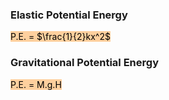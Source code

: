 ### Elastic Potential Energy
<mark style="background: #FFB86CA6;">P.E. = $\frac{1}{2}kx^2$</mark> 
### Gravitational Potential Energy
<mark style="background: #FFB86CA6;">P.E. = M.g.H</mark> 
